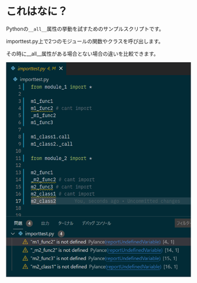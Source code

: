 # これはなに？

Pythonの`__all__`属性の挙動を試すためのサンプルスクリプトです。

importtest.py上で2つのモジュールの関数やクラスを呼び出します。

その時に__all__属性がある場合とない場合の違いを比較できます。

![](img/2021-09-26-14-38-05.png)